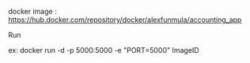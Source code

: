 docker image : https://hub.docker.com/repository/docker/alexfunmula/accounting_app

</p>Run</p> 
</p>ex: docker run -d -p 5000:5000 -e "PORT=5000" ImageID</p>